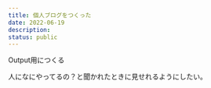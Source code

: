 ```yaml
---
title: 個人ブログをつくった
date: 2022-06-19
description:
status: public
---
```

Output用につくる

人になにやってるの？と聞かれたときに見せれるようにしたい。

